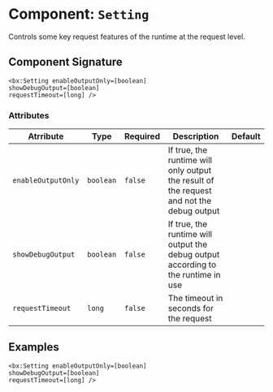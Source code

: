 [comment]: # (Note: This documentation is generated dynamically in the build process.  To modify the contents, change the javadoc on the _invoke method of the Component class)
# Component: `Setting`

Controls some key request features of the runtime at the request level.

## Component Signature

```
<bx:Setting enableOutputOnly=[boolean]
showDebugOutput=[boolean]
requestTimeout=[long] />
```

### Attributes


| Atrribute | Type | Required | Description | Default |
|----------|------|----------|-------------|---------|
| `enableOutputOnly` | `boolean` | `false` | If true, the runtime will only output the result of the request and not the debug output |  |
| `showDebugOutput` | `boolean` | `false` | If true, the runtime will output the debug output according to the runtime in use |  |
| `requestTimeout` | `long` | `false` | The timeout in seconds for the request |  |

## Examples

```
<bx:Setting enableOutputOnly=[boolean]
showDebugOutput=[boolean]
requestTimeout=[long] />
```
